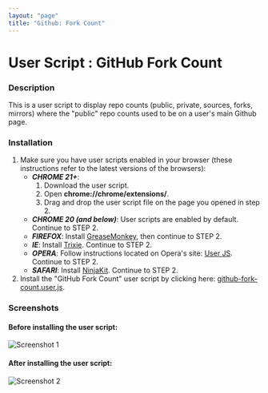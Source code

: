 ```yaml
---
layout: "page"
title: "Github: Fork Count"
---
```

User Script : GitHub Fork Count
===============================

### Description ###

This is a user script to display repo 
counts (public, private, sources, forks, mirrors) where 
the "public" repo counts used to be on a user's main Github page.


### Installation ###

1. Make sure you have user scripts enabled in your browser (these instructions refer to the latest versions of the browsers):  
    * ***CHROME 21+***:
      1. Download the user script.
      2. Open **chrome://chrome/extensions/**.
      3. Drag and drop the user script file on the page you opened in step 2.
    * ***CHROME 20 (and below)***: User scripts are enabled by default. Continue to STEP 2.
    * ***FIREFOX***: Install [GreaseMonkey](https://addons.mozilla.org/en-US/firefox/addon/greasemonkey/), then continue to STEP 2.
    * ***IE***: Install [Trixie](http://www.bhelpuri.net/Trixie/). Continue to STEP 2.
    * ***OPERA***: Follow instructions located on Opera's site: [User JS](http://www.opera.com/docs/userjs/). Continue to STEP 2.
    * ***SAFARI***: Install [NinjaKit](http://d.hatena.ne.jp/os0x/20100612/1276330696). Continue to STEP 2.
2. Install the "GitHub Fork Count" user script by clicking here: [github-fork-count.user.js](https://github.com/skratchdot/github-fork-count.user.js/raw/master/github-fork-count.user.js).  

### Screenshots ###

#### Before installing the user script: ####
  
![Screenshot 1](https://github.com/skratchdot/github-fork-count.user.js/raw/master/images/screen1.gif)
  
#### After installing the user script: ####
  
![Screenshot 2](https://github.com/skratchdot/github-fork-count.user.js/raw/master/images/screen2.gif)
  
  
